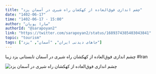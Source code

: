 ```yaml
---
title: "چشم اندازی فوق‌العاده از کهکشان راه شيری در آسمان یزد"
date: "1402-06-17"
time: "1402-06-17 - 15:00"
author: "سارا پویان"
authorId: "@sarapoyan2"
link: "https://twitter.com/sarapoyan2/status/1689374385403043841"
topic: "tourism"
tags: ["جاهای دیدنی ایران", "آسمان", "یزد"]
---
```


چشم اندازی فوق‌العاده از کهکشان راه شيری در آسمان تابستانی یزد زیبا
#Iran

![چشم اندازی فوق‌العاده از کهکشان راه شيری در آسمان یزد](/posts/tourism/cheshmandazi-fogholade-az-kahkeshan-rahshiri-dar-aseman-yazd.webp)
